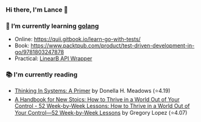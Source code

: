 ### Hi there, I'm Lance 👋

### 🌱 I’m currently learning [golang](https://golang.org)
- Online: https://quii.gitbook.io/learn-go-with-tests/
- Book: https://www.packtpub.com/product/test-driven-development-in-go/9781803247878
- Practical: [LinearB API Wrapper](https://github.com/lancefrench/go-linearb)
### 📚 I'm currently reading
  <!-- GOODREADS-LIST:START -->
- [Thinking In Systems: A Primer](https://www.goodreads.com/review/show/3660068239?utm_medium=api&utm_source=rss) by Donella H. Meadows (⭐️4.19)
- [A Handbook for New Stoics: How to Thrive in a World Out of Your Control - 52 Week-by-Week Lessons: How to Thrive in a World Out of Your Control―52 Week-by-Week Lessons](https://www.goodreads.com/review/show/3880315152?utm_medium=api&utm_source=rss) by Gregory Lopez (⭐️4.07)
<!-- GOODREADS-LIST:END -->


